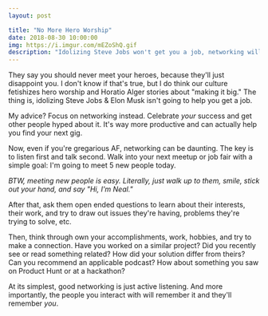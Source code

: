 ```yaml
---
layout: post

title: "No More Hero Worship"
date: 2018-08-30 10:00:00
img: https://i.imgur.com/mEZoShQ.gif
description: "Idolizing Steve Jobs won't get you a job, networking will"
---
```


They say you should never meet your heroes, because they'll just disappoint you. I don't know if that's true, but I do think our culture fetishizes hero worship and Horatio Alger stories about "making it big." The thing is, idolizing Steve Jobs & Elon Musk isn't going to help you get a job.

My advice? Focus on networking instead. Celebrate _your_ success and get other people hyped about it. It's way more productive and can actually help you find your next gig.

Now, even if you're gregarious AF, networking can be daunting. The key is to listen first and talk second. Walk into your next meetup or job fair with a simple goal: I'm going to meet 5 new people today.

_BTW, meeting new people is easy. Literally, just walk up to them, smile, stick out your hand, and say "Hi, I'm Neal."_

After that, ask them open ended questions to learn about their interests, their work, and try to draw out issues they're having, problems they're trying to solve, etc.

Then, think through own your accomplishments, work, hobbies, and try to make a connection. Have you worked on a similar project? Did you recently see or read something related? How did your solution differ from theirs? Can you recommend an applicable podcast? How about something you saw on Product Hunt or at a hackathon?

At its simplest, good networking is just active listening. And more importantly, the people you interact with will remember it and they'll remember _you_.